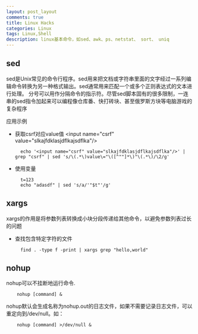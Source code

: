 ```yaml
---
layout: post_layout
comments: true
title: Linux Hacks
categories: Linux
tags: Linux,Shell
description: linux基本命令，如sed、awk、ps、netstat、 sort、 uniq
---
```



## sed

sed是Unix常见的命令行程序。sed用来把文档或字符串里面的文字经过一系列编辑命令转换为另一种格式输出。sed通常用来匹配一个或多个正则表达式的文本进行处理。 分号可以用作分隔命令的指示符。尽管sed脚本固有的很多限制，一连串的sed指令加起来可以编程像仓库番、快打砖块、甚至俄罗斯方块等电脑游戏的复杂程序
    
应用示例
* 获取csrf对应value值 &lt;input name="csrf" value="slkajfdklasjdflkajsdflka"/&gt;


        echo '<input name="csrf" value="slkajfdklasjdflkajsdflka"/>' | grep "csrf" | sed 's/\(.*\)value\="\([^""]*\)"\(.*\)/\2/g'

* 使用变量


        t=123
        echo "adasdf" | sed 's/a/'"$t"'/g'

## xargs 

xargs的作用是将参数列表转换成小块分段传递给其他命令，以避免参数列表过长的问题

* 查找包含特定字符的文件


        find . -type f -print | xargs grep "hello,world"


## nohup

nohup可以不挂断地运行命令.  
    
        nohup [command] & 

nohup默认会生成名称为nohup.out的日志文件，如果不需要记录日志文件，可以重定向到/dev/null。如：

        nohup [command] >/dev/null &
